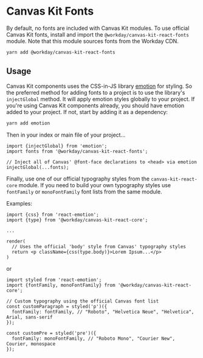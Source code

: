 # Canvas Kit Fonts

By default, no fonts are included with Canvas Kit modules. To use official Canvas Kit fonts, install
and import the `@workday/canvas-kit-react-fonts` module. Note that this module sources fonts from
the Workday CDN.

```sh
yarn add @workday/canvas-kit-react-fonts
```

## Usage

Canvas Kit components uses the CSS-in-JS library [emotion](https://emotion.sh) for styling. So the
preferred method for adding fonts to a project is to use the library's `injectGlobal` method. It
will apply emotion styles globally to your project. If you're using Canvas Kit components already,
you should have emotion added to your project. If not, start by adding it as a dependency:

```sh
yarn add emotion
```

Then in your index or main file of your project...

```tsx
import {injectGlobal} from 'emotion';
import fonts from '@workday/canvas-kit-react-fonts';

// Inject all of Canvas' @font-face declarations to <head> via emotion
injectGlobal(...fonts);
```

Finally, use one of our official typography styles from the `canvas-kit-react-core` module. If you
need to build your own typography styles use `fontFamily` or `monoFontFamily` font lists from the
same module.

Examples:

```tsx
import {css} from 'react-emotion';
import {type} from '@workday/canvas-kit-react-core';

...

render(
  // Uses the official 'body' style from Canvas' typography styles
  return <p className={css(type.body)}>Lorem Ipsum...</p>
)
```

or

```tsx
import styled from 'react-emotion';
import {fontFamily, monoFontFamily} from '@workday/canvas-kit-react-core';

// Custom typography using the official Canvas font list
const customParagraph = styled('p')({
  fontFamily: fontFamily, // "Roboto", "Helvetica Neue", "Helvetica", Arial, sans-serif
});

const customPre = styled('pre')({
  fontFamily: monoFontFamily, // "Roboto Mono", "Courier New", Courier, monospace
});
```
